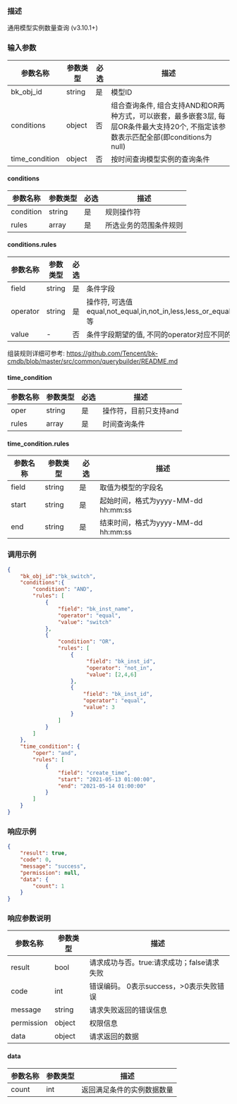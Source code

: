 ### 描述

通用模型实例数量查询 (v3.10.1+)

### 输入参数

| 参数名称           | 参数类型   | 必选 | 描述                                                                                 |
|----------------|--------|----|------------------------------------------------------------------------------------|
| bk_obj_id      | string | 是  | 模型ID                                                                               |
| conditions     | object | 否  | 组合查询条件,  组合支持AND和OR两种方式，可以嵌套，最多嵌套3层, 每层OR条件最大支持20个, 不指定该参数表示匹配全部(即conditions为null) |
| time_condition | object | 否  | 按时间查询模型实例的查询条件                                                                     |

#### conditions

| 参数名称      | 参数类型   | 必选 | 描述          |
|-----------|--------|----|-------------|
| condition | string | 是  | 规则操作符       |
| rules     | array  | 是  | 所选业务的范围条件规则 |

#### conditions.rules

| 参数名称     | 参数类型   | 必选 | 描述                                                                                                  |
|----------|--------|----|-----------------------------------------------------------------------------------------------------|
| field    | string | 是  | 条件字段                                                                                                |
| operator | string | 是  | 操作符, 可选值 equal,not_equal,in,not_in,less,less_or_equal,greater,greater_or_equal,between,not_between等 |
| value    | -      | 否  | 条件字段期望的值, 不同的operator对应不同的value格式, 数组类型值最大支持500个元素                                                  |

组装规则详细可参考: https://github.com/Tencent/bk-cmdb/blob/master/src/common/querybuilder/README.md

#### time_condition

| 参数名称  | 参数类型   | 必选 | 描述           |
|-------|--------|----|--------------|
| oper  | string | 是  | 操作符，目前只支持and |
| rules | array  | 是  | 时间查询条件       |

#### time_condition.rules

| 参数名称  | 参数类型   | 必选 | 描述                          |
|-------|--------|----|-----------------------------|
| field | string | 是  | 取值为模型的字段名                   |
| start | string | 是  | 起始时间，格式为yyyy-MM-dd hh:mm:ss |
| end   | string | 是  | 结束时间，格式为yyyy-MM-dd hh:mm:ss |

### 调用示例

```json
{
    "bk_obj_id":"bk_switch",
    "conditions":{
        "condition": "AND",
        "rules": [
            {
                "field": "bk_inst_name",
                "operator": "equal",
                "value": "switch"
            },
            {
                "condition": "OR",
                "rules": [
                    {
                         "field": "bk_inst_id",
                         "operator": "not_in",
                         "value": [2,4,6]
                    },
                    {
                        "field": "bk_inst_id",
                        "operator": "equal",
                        "value": 3
                    }
                ]
            }
        ]
    },
    "time_condition": {
        "oper": "and",
        "rules": [
            {
                "field": "create_time",
                "start": "2021-05-13 01:00:00",
                "end": "2021-05-14 01:00:00"
            }
        ]
    }
}
```

### 响应示例

```json
{
    "result": true,
    "code": 0,
    "message": "success",
    "permission": null,
    "data": {
        "count": 1
    }
}
```

### 响应参数说明

| 参数名称       | 参数类型   | 描述                         |
|------------|--------|----------------------------|
| result     | bool   | 请求成功与否。true:请求成功；false请求失败 |
| code       | int    | 错误编码。 0表示success，>0表示失败错误  |
| message    | string | 请求失败返回的错误信息                |
| permission | object | 权限信息                       |
| data       | object | 请求返回的数据                    |

#### data

| 参数名称  | 参数类型 | 描述            |
|-------|------|---------------|
| count | int  | 返回满足条件的实例数据数量 |
